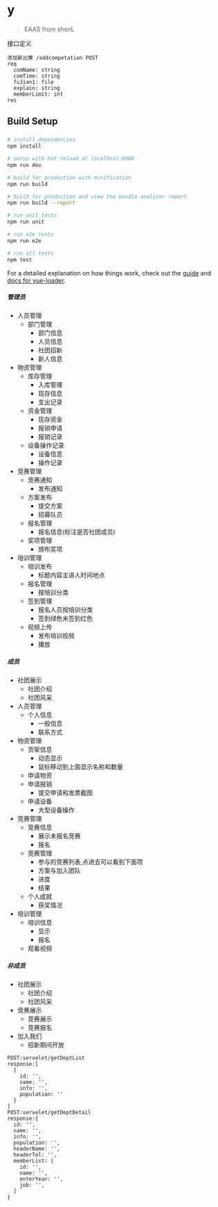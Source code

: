 # y

> EAAS from shenL

接口定义
```
添加新比赛 /addcompetation POST
req
  comName: string
  comTime: string
  fuJian1: file
  explain: string
  memberLimit: int
res
```

## Build Setup

###

####

``` bash
# install dependencies
npm install

# serve with hot reload at localhost:8080
npm run dev

# build for production with minification
npm run build

# build for production and view the bundle analyzer report
npm run build --report

# run unit tests
npm run unit

# run e2e tests
npm run e2e

# run all tests
npm test
```

For a detailed explanation on how things work, check out the [guide](http://vuejs-templates.github.io/webpack/) and [docs for vue-loader](http://vuejs.github.io/vue-loader).

##### 管理员

- 人员管理
  - 部门管理
    - 部门信息
    - 人员信息
    - 社团招新
    - 新人信息
- 物资管理
  - 库存管理
    - 入库管理
    - 现存信息
    - 支出记录
  - 资金管理
    - 现存资金
    - 报销申请
    - 报销记录
  - 设备操作记录
    - 设备信息
    - 操作记录
- 竞赛管理
  - 竞赛通知
    - 发布通知
  - 方案发布
    - 提交方案
    - 招募队员
  - 报名管理
    - 报名信息(标注是否社团成员)
  - 奖项管理
    - 颁布奖项
- 培训管理
  - 培训发布
    - 标题内容主讲人时间地点
  - 报名管理
    - 按培训分类
  - 签到管理
    - 报名人员按培训分类
    - 签到绿色未签到红色
  - 视频上传
    - 发布培训视频
    - 播放

##### 成员

- 社团展示
  - 社团介绍
  - 社团风采
- 人员管理
  - 个人信息
    - 一般信息
    - 联系方式
- 物资管理
  - 货架信息
    - 动态显示
    - 鼠标移动到上面显示名称和数量
  - 申请物资
  - 申请报销
    - 提交申请和发票截图
  - 申请设备
    - 大型设备操作
- 竞赛管理
  - 竞赛信息
    - 展示未报名竞赛
    - 报名
  - 竞赛管理
    - 参与的竞赛列表,点进去可以看到下面项
    - 方案与加入团队
    - 进度
    - 结果
  - 个人成就
      - 获奖情况
- 培训管理
  - 培训信息
    - 显示
    - 报名
  - 观看视频

##### 非成员

- 社团展示
  - 社团介绍
  - 社团风采
- 竞赛展示
  - 竞赛展示
  - 竞赛报名
- 加入我们
  - 招新期间开放


```
POST:servelet/getDeptList
response:[
  {
    id: '',
    name: '',
    info: '',
    population: ''
  }
]
POST:servelet/getDeptDetail
response:{
  id: '',
  name: '',
  info: '',
  population: '',
  headerName: '',
  headerTel: '',
  memberList: [
    id: '',
    name: '',
    enterYear: '',
    job: '',
  ]
}
```